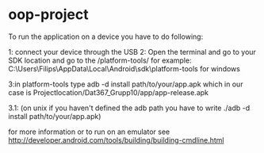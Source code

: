 # oop-project

To run the application on a device you have to do following:

1: connect your device through the USB
2: Open the terminal and go to your SDK location and go to the /platform-tools/
 for example: C:\Users\Filips\AppData\Local\Android\sdk\platform-tools for windows

3:in platform-tools type adb -d install path/to/your/app.apk
  which in our case is Projectlocation/Dat367_Grupp10/app/app-release.apk

3.1: (on unix if you haven't defined the adb path you have to write 
     ./adb -d install path/to/your/app.apk)

for more information or to run on an emulator see http://developer.android.com/tools/building/building-cmdline.html